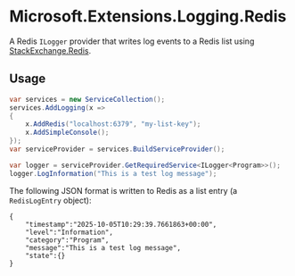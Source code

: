 # Microsoft.Extensions.Logging.Redis

A Redis `ILogger` provider that writes log events to a Redis list using [StackExchange.Redis](https://stackexchange.github.io/StackExchange.Redis/).

## Usage

```csharp
var services = new ServiceCollection();
services.AddLogging(x =>
{
    x.AddRedis("localhost:6379", "my-list-key");
    x.AddSimpleConsole();
});
var serviceProvider = services.BuildServiceProvider();

var logger = serviceProvider.GetRequiredService<ILogger<Program>>();
logger.LogInformation("This is a test log message");
```

The following JSON format is written to Redis as a list entry (a `RedisLogEntry` object):

```
{
    "timestamp":"2025-10-05T10:29:39.7661863+00:00",
    "level":"Information",
    "category":"Program",
    "message":"This is a test log message",
    "state":{}
}
```
